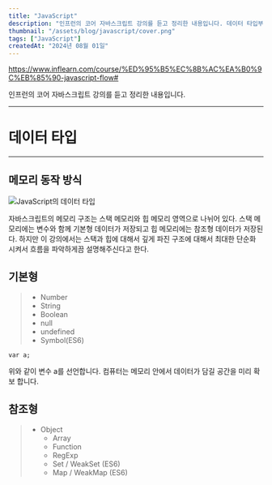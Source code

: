 ```yaml
---
title: "JavaScript"
description: "인프런의 코어 자바스크립트 강의를 듣고 정리한 내용입니다. 데이터 타입부터 컨텍스트, 클로저, 프로토 타입 등을 알 수 있습니다."
thumbnail: "/assets/blog/javascript/cover.png"
tags: ["JavaScript"]
createdAt: "2024년 08월 01일"
---
```


https://www.inflearn.com/course/%ED%95%B5%EC%8B%AC%EA%B0%9C%EB%85%90-javascript-flow#

인프런의 코어 자바스크립트 강의를 듣고 정리한 내용입니다.

---

# 데이터 타입

---

## 메모리 동작 방식

![JavaScript의 데이터 타입](/assets/blog/javascript/1.png)

자바스크립트의 메모리 구조는 스택 메모리와 힙 메모리 영역으로 나뉘어 있다.
스택 메모리에는 변수와 함께 기본형 데이터가 저장되고 힙 메모리에는 참조형 데이터가 저장된다.
하지만 이 강의에서는 스택과 힙에 대해서 깊게 파진 구조에 대해서 최대한 단순화 시켜서 흐름을 파악하게끔 설명해주신다고 한다.

## 기본형

> - Number
> - String
> - Boolean
> - null
> - undefined
> - Symbol(ES6)

```
var a;
```

위와 같이 변수 a를 선언합니다.
컴퓨터는 메모리 안에서 데이터가 담길 공간을 미리 확보 합니다.

## 참조형

> - Object
>   - Array
>   - Function
>   - RegExp
>   - Set / WeakSet (ES6)
>   - Map / WeakMap (ES6)
